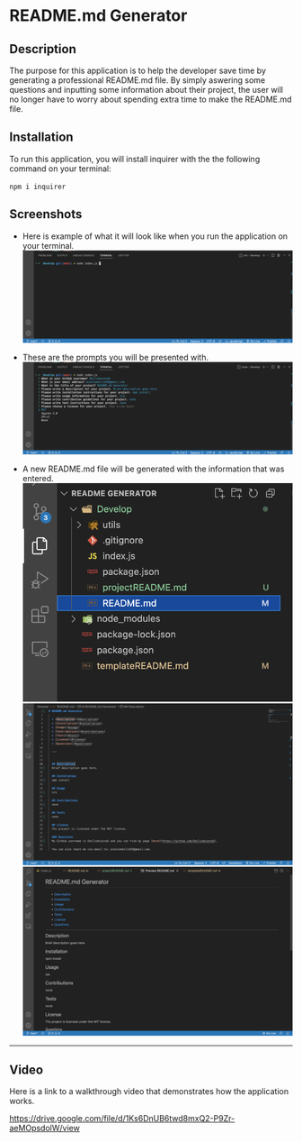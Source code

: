 # README.md Generator


## Description
The purpose for this application is to help the developer save time by generating a professional README.md file. By simply aswering some questions and inputting some information about their project, the user will no longer have to worry about spending extra time to make the README.md file. 
  
## Installation
To run this application, you will install inquirer with the the following command on your terminal:

`npm i inquirer`
  
 
## Screenshots
* Here is example of what it will look like when you run the application on your terminal.
![Screenshot 1 of the application](./Develop/images/Screen%20Shot%201.png)

* These are the prompts you will be presented with.
![Screenshot 2 of the application](./Develop/images/Screen%20Shot%202.png)

* A new README.md file will be generated with the information that was entered.
![Screenshot 3 of the application](./Develop/images/Screen%20Shot%203.png)
![Screenshot 4 of the application](./Develop/images/Screen%20Shot%204.png)
![Screenshot 5 of the application](./Develop/images/Screen%20Shot%205.png)

---

## Video
Here is a link to a walkthrough video that demonstrates how the application works.

https://drive.google.com/file/d/1Ks6DnUB6twd8mxQ2-P9Zr-aeMOpsdolW/view
